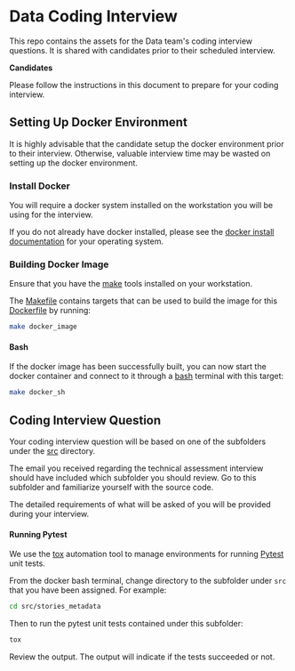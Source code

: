 # Data Coding Interview

This repo contains the assets for the Data team's coding interview questions. It is shared with candidates prior to their scheduled interview.

**Candidates**

Please follow the instructions in this document to prepare for your coding interview.

## Setting Up Docker Environment

It is highly advisable that the candidate setup the docker environment prior to their interview. Otherwise, valuable interview time may be wasted on setting up the docker environment.

### Install Docker

You will require a docker system installed on the workstation you will be using for the interview.

If you do not already have docker installed, please see the [docker install documentation](https://docs.docker.com/engine/install/) for your operating system.

### Building Docker Image

Ensure that you have the [make](https://www.gnu.org/software/make/) tools installed on your workstation.

The [Makefile](Makefile) contains targets that can be used to build the image for this [Dockerfile](docker/Dockerfile) by running:

```bash
make docker_image
```

#### Bash

If the docker image has been successfully built, you can now start the docker container and connect to it through a [bash](https://opensource.com/resources/what-bash) terminal with this target:

```bash
make docker_sh
```

## Coding Interview Question

Your coding interview question will be based on one of the subfolders under the [src](src/) directory.

The email you received regarding the technical assessment interview should have included which subfolder you should review. Go to this subfolder and familiarize yourself with the source code.

The detailed requirements of what will be asked of you will be provided during your interview.

#### Running Pytest

We use the [tox](https://tox.wiki/en/4.13.0/) automation tool to manage environments for running [Pytest](https://docs.pytest.org/) unit tests.

From the docker bash terminal, change directory to the subfolder under `src` that you have been assigned. For example:

```bash
cd src/stories_metadata
```

Then to run the pytest unit tests contained under this subfolder:

```bash
tox
```

Review the output. The output will indicate if the tests succeeded or not.
